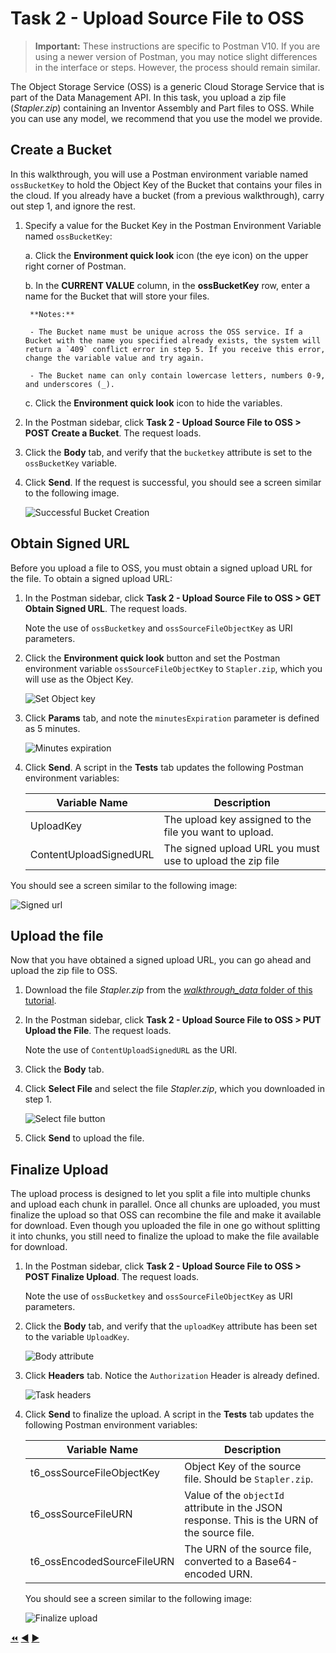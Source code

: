 # Task 2 - Upload Source File to OSS

> **Important:** These instructions are specific to Postman V10. If you are using a newer version of Postman, you may notice slight differences in the interface or steps. However, the process should remain similar.

The Object Storage Service (OSS) is a generic Cloud Storage Service that is part of the Data Management API. In this task, you upload a zip file (*Stapler.zip*) containing an Inventor Assembly and Part files to OSS. While you can use any model, we recommend that you use the model we provide. 

## Create a Bucket

In this walkthrough, you will use a Postman environment variable named `ossBucketKey` to hold the Object Key of the Bucket that contains your files in the cloud. If you already have a bucket (from a previous walkthrough), carry out step 1, and ignore the rest.

1. Specify a value for the Bucket Key in the Postman Environment Variable named `ossBucketKey`:

    a. Click the **Environment quick look** icon (the eye icon) on the upper right corner of Postman.

    b. In the **CURRENT VALUE** column, in the **ossBucketKey** row, enter a name for the Bucket that will store your files.

        **Notes:**  
        
        - The Bucket name must be unique across the OSS service. If a Bucket with the name you specified already exists, the system will return a `409` conflict error in step 5. If you receive this error, change the variable value and try again.

        - The Bucket name can only contain lowercase letters, numbers 0-9, and underscores (_).

    c. Click the **Environment quick look** icon to hide the variables.

2. In the Postman sidebar, click **Task 2 - Upload Source File to OSS > POST Create a Bucket**. The request loads.

3. Click the **Body** tab, and verify that the `bucketkey` attribute is set to the `ossBucketKey` variable.

4. Click **Send**. If the request is successful, you should see a screen similar to the following image.

    ![Successful Bucket Creation](../images/tutorial_06_task_1_create_a_bucket.png "Successful Bucket Creation")
    
## Obtain Signed URL

Before you upload a file to OSS, you must obtain a signed upload URL for the file. To obtain a signed upload URL:

1. In the Postman sidebar, click **Task 2 - Upload Source File to OSS > GET Obtain Signed URL**. The request loads.

   Note the use of `ossBucketkey` and `ossSourceFileObjectKey` as URI parameters.

2. Click the **Environment quick look** button and set the Postman environment variable `ossSourceFileObjectKey` to `Stapler.zip`, which you will use as the Object Key.

   ![Set Object key](../images/tutorial_06_task_2_obtain_signed_url_01.png "Set Object Key")

3. Click **Params** tab, and note the `minutesExpiration` parameter is defined as 5 minutes.

   ![Minutes expiration](../images/tutorial_06_task_2_obtain_signed_url_02.png "Minutes expiration")

4. Click **Send**. A script in the **Tests** tab updates the following Postman environment variables:

   | Variable Name              | Description                                                                                 |
   |----------------------------|---------------------------------------------------------------------------------------------|
   | UploadKey | The upload key assigned to the file you want to upload.                                                      |
   | ContentUploadSignedURL | The signed upload URL you must use to upload the zip file                                       |
   
You should see a screen similar to the following image:
   
   ![Signed url](../images/tutorial_06_task_2_obtain_signed_url_03.png "Signed url")
   
## Upload the file

Now that you have obtained a signed upload URL, you can go ahead and upload the zip file to OSS.

1. Download the file *Stapler.zip* from the [*walkthrough_data* folder of this tutorial](../walkthrough_data).

2. In the Postman sidebar, click **Task 2 - Upload Source File to OSS > PUT Upload the File**. The request loads.

   Note the use of `ContentUploadSignedURL` as the URI.

3. Click the **Body** tab.

4. Click **Select File** and select the file *Stapler.zip*, which you downloaded in step 1.

   ![Select file button](../images/tutorial_06_task_2_upload_a_file.png "Select file button")
   
5. Click **Send** to upload the file.


## Finalize Upload

The upload process is designed to let you split a file into multiple chunks and upload each chunk in parallel. Once all chunks are uploaded, you must finalize the upload so that OSS can recombine the file and make it available for download. Even though you uploaded the file in one go without splitting it into chunks, you still need to finalize the upload to make the file available for download.

1. In the Postman sidebar, click **Task 2 - Upload Source File to OSS > POST Finalize Upload**. The request loads.

   Note the use of `ossBucketkey` and `ossSourceFileObjectKey` as URI parameters.

2. Click the **Body** tab, and verify that the `uploadKey` attribute has been set to the variable `UploadKey`.

   ![Body attribute](../images/tutorial_06_task_2_finalize_upload_01.png "Body attribute")

3. Click **Headers** tab. Notice the `Authorization` Header is already defined.

   ![Task headers](../images/tutorial_06_task_2_finalize_upload_02.png "Task headers")

4. Click **Send** to finalize the upload. A script in the **Tests** tab updates the following Postman environment variables:

   | Variable Name              | Description                                                                                 |
   |----------------------------|---------------------------------------------------------------------------------------------|
   | t6_ossSourceFileObjectKey  | Object Key of the source file. Should be `Stapler.zip`.                                         |
   | t6_ossSourceFileURN        | Value of the `objectId` attribute in the JSON response. This is the URN of the source file. |
   | t6_ossEncodedSourceFileURN | The URN of the source file, converted to a Base64-encoded URN.                              |


    You should see a screen similar to the following image:

    ![Finalize upload](../images/tutorial_06_task_2_finalize_upload_03.png "Finalize upload")

[:rewind:](../readme.md "readme.md") [:arrow_backward:](task-1.md "Previous task") [:arrow_forward:](task-3.md "Next task")
